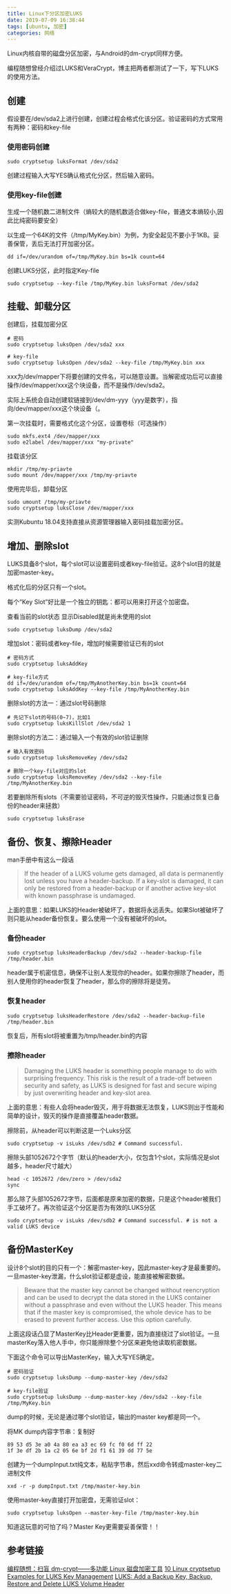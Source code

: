 ```yaml
---
title: Linux下分区加密LUKS
date: 2019-07-09 16:38:44
tags: [ubuntu, 加密]
categories: 网络
---
```

Linux内核自带的磁盘分区加密，与Android的dm-crypt同样方便。

编程随想曾经介绍过LUKS和VeraCrypt，博主把两者都测试了一下，写下LUKS的使用方法。
<!-- more -->
## 创建

假设要在/dev/sda2上进行创建，创建过程会格式化该分区。验证密码的方式常用有两种：密码和key-file

### 使用密码创建

    sudo cryptsetup luksFormat /dev/sda2

创建过程输入大写YES确认格式化分区，然后输入密码。

### 使用key-file创建

生成一个随机数二进制文件（熵较大的随机数适合做key-file，普通文本熵较小,因此比纯密码要安全）

以生成一个64K的文件（/tmp/MyKey.bin）为例，为安全起见不要小于1KB。妥善保管，丢后无法打开加密分区。

    dd if=/dev/urandom of=/tmp/MyKey.bin bs=1k count=64

创建LUKS分区，此时指定Key-file

    sudo cryptsetup --key-file /tmp/MyKey.bin luksFormat /dev/sda2

## 挂载、卸载分区

创建后，挂载加密分区

    # 密码
    sudo cryptsetup luksOpen /dev/sda2 xxx

    # key-file
    sudo cryptsetup luksOpen /dev/sda2 --key-file /tmp/MyKey.bin xxx

xxx为/dev/mapper下将要创建的文件名，可以随意设置。当解密成功后可以直接操作/dev/mapper/xxx这个块设备，而不是操作/dev/sda2。

实际上系统会自动创建软链接到/dev/dm-yyy（yyy是数字），指向/dev/mapper/xxx这个块设备（。

第一次挂载时，需要格式化这个分区，设置卷标（可选操作）

    sudo mkfs.ext4 /dev/mapper/xxx
    sudo e2label /dev/mapper/xxx "my-private"

挂载该分区

    mkdir /tmp/my-priavte
    sudo mount /dev/mapper/xxx /tmp/my-priavte

使用完毕后，卸载分区

    sudo umount /tmp/my-priavte
    sudo cryptsetup luksClose /dev/mapper/xxx

实测Kubuntu 18.04支持直接从资源管理器输入密码挂载加密分区。

## 增加、删除slot

LUKS具备8个slot，每个slot可以设置密码或者key-file验证。这8个slot目的就是加密master-key。

格式化后的分区只有一个slot。

每个“Key Slot”好比是一个独立的钥匙：都可以用来打开这个加密盘。

查看当前的slot状态 显示Disabled就是尚未使用的slot

    sudo cryptsetup luksDump /dev/sda2

增加slot：密码或者key-file，增加时候需要验证已有的slot

    # 密码方式
    sudo cryptsetup luksAddKey

    # key-file方式
    dd if=/dev/urandom of=/tmp/MyAnotherKey.bin bs=1k count=64
    sudo cryptsetup luksAddKey --key-file /tmp/MyAnotherKey.bin

删除slot的方法一：通过slot号码删除

    # 先记下slot的号码(0~7)，比如1
    sudo cryptsetup luksKillSlot /dev/sda2 1

删除slot的方法二：通过输入一个有效的slot验证删除

    # 输入有效密码
    sudo cryptsetup luksRemoveKey /dev/sda2

    # 删除一个key-file对应的slot
    sudo cryptsetup luksRemoveKey /dev/sda2 --key-file /tmp/MyAnotherKey.bin

若要删除所有slots（不需要验证密码，不可逆的毁灭性操作，只能通过恢复已备份的header来拯救）

    sudo cryptsetup luksErase

## 备份、恢复、擦除Header

man手册中有这么一段话

> If the header of a LUKS volume gets damaged, all data is permanently lost unless you have a header-backup. If a key-slot is damaged, it can only be restored from a header-backup or if another active key-slot with known passphrase is undamaged. 

上面的意思：如果LUKS的Header被破坏了，数据将永远丢失。如果Slot被破坏了则只能从header备份恢复。要么使用一个没有被破坏的slot。

### 备份header

    sudo cryptsetup luksHeaderBackup /dev/sda2 --header-backup-file /tmp/header.bin

header属于机密信息，确保不让别人发现你的header。如果你擦除了header，而别人使用你的header恢复了header，那么你的擦除将是徒劳。

### 恢复header

    sudo cryptsetup luksHeaderRestore /dev/sda2 --header-backup-file /tmp/header.bin

恢复后，所有slot将被重置为/tmp/header.bin的内容

### 擦除header

> Damaging the LUKS header is something people manage to do with surprising frequency. This risk is the result of a trade-off between security and safety, as LUKS is designed for fast and secure wiping by just overwriting header and key-slot area.

上面的意思：有些人会将header毁灭，用于将数据无法恢复，LUKS则出于性能和简单的设计，毁灭的操作是直接覆盖header数据。

擦除前，从header可以判断这是一个Luks分区

    sudo cryptsetup -v isLuks /dev/sdb2 # Command successful.

擦除头部1052672个字节（默认的header大小，仅包含1个slot，实际情况是slot越多，header尺寸越大）

    head -c 1052672 /dev/zero > /dev/sda2
    sync

那么除了头部1052672字节，后面都是原来加密的数据，只是这个header被我们手工破坏了。再次验证这个分区是否为有效的LUKS分区

    sudo cryptsetup -v isLuks /dev/sdb2 # Command successful. # is not a valid LUKS device


## 备份MasterKey

设计8个slot的目的只有一个：解密master-key，因此master-key才是最重要的。一旦master-key泄漏，什么slot验证都是虚设，能直接被解密数据。

> Beware that the master key cannot be changed without reencryption and can be used to decrypt the data stored in the LUKS container without a passphrase and even without the LUKS header. This means that if the master key is compromised, the whole device has to be erased to prevent further access. Use this option carefully.

上面这段话凸显了MasterKey比Header更重要，因为直接绕过了slot验证。一旦masterKey落入他人手中，你只能擦除整个分区来避免他读取机密数据。

下面这个命令可以导出MasterKey，输入大写YES确定。

    # 密码验证
    sudo cryptsetup luksDump --dump-master-key /dev/sda2

    # key-file验证
    sudo cryptsetup luksDump --dump-master-key /dev/sda2 --key-file /tmp/MyKey.bin

dump的时候，无论是通过哪个slot验证，输出的master key都是同一个。

将MK dump内容字节串：复制好

    89 53 d5 3e a0 4a 80 ea a3 ec 69 fc f0 6d ff 22 
    1f 3e df 2b 1a c2 05 6e bf 2d f1 61 39 dd 77 5e

创建为一个dumpInput.txt纯文本，粘贴字节串，然后xxd命令转成master-key二进制文件

    xxd -r -p dumpInput.txt /tmp/master-key.bin

使用master-key直接打开加密盘，无需验证slot：

    sudo cryptsetup luksOpen --master-key-file /tmp/master-key.bin

知道这玩意的可怕了吗？Master Key更需要妥善保管！！

## 参考链接

[编程随想：扫盲 dm-crypt——多功能 Linux 磁盘加密工具](https://program-think.blogspot.com/2015/10/dm-crypt-cryptsetup.html)
[10 Linux cryptsetup Examples for LUKS Key Management](https://www.thegeekstuff.com/2016/03/cryptsetup-lukskey/)
[LUKS: Add a Backup Key, Backup, Restore and Delete LUKS Volume Header](https://www.lisenet.com/2013/luks-add-keys-backup-and-restore-volume-header/)
